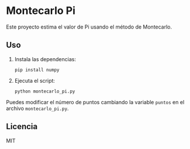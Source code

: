 # Montecarlo Pi

Este proyecto estima el valor de Pi usando el método de Montecarlo.

## Uso

1. Instala las dependencias:
   ```
   pip install numpy
   ```

2. Ejecuta el script:
   ```
   python montecarlo_pi.py
   ```

Puedes modificar el número de puntos cambiando la variable `puntos` en el archivo `montecarlo_pi.py`.

## Licencia

MIT
